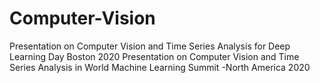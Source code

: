 # Computer-Vision
Presentation on Computer Vision and Time Series Analysis for Deep Learning Day Boston 2020
Presentation on Computer Vision and Time Series Analysis in World Machine Learning Summit -North America 2020
